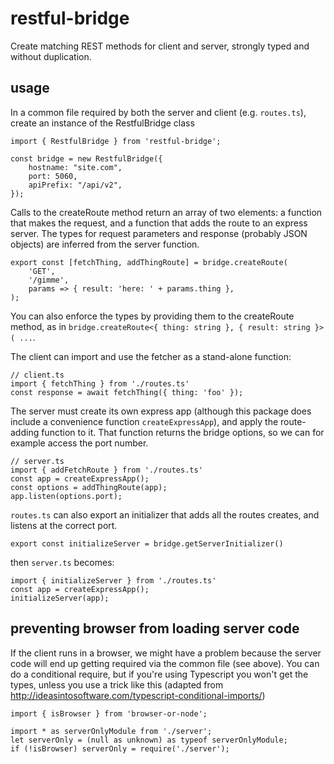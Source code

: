 # restful-bridge
Create matching REST methods for client and server, strongly typed and without duplication.

## usage

In a common file required by both the server and client (e.g. `routes.ts`), create an instance of the RestfulBridge class

```
import { RestfulBridge } from 'restful-bridge';

const bridge = new RestfulBridge({
    hostname: "site.com",
	port: 5060,
    apiPrefix: "/api/v2",
});
```

Calls to the createRoute method return an array of two elements: a function that makes the request, and a function that adds the route to an express server. The types for request parameters and response (probably JSON objects) are inferred from the server function.

```
export const [fetchThing, addThingRoute] = bridge.createRoute(
	'GET',
	'/gimme',
	params => { result: 'here: ' + params.thing },
);
```

You can also enforce the types by providing them to the createRoute method, as in `bridge.createRoute<{ thing: string }, { result: string }>( ...`.

The client can import and use the fetcher as a stand-alone function:

```
// client.ts
import { fetchThing } from './routes.ts'
const response = await fetchThing({ thing: 'foo' });
```

The server must create its own express app (although this package does include a convenience function `createExpressApp`), and apply the route-adding function to it. That function returns the bridge options, so we can for example access the port number.

```
// server.ts
import { addFetchRoute } from './routes.ts'
const app = createExpressApp();
const options = addThingRoute(app);
app.listen(options.port);
```

`routes.ts` can also export an initializer that adds all the routes creates, and listens at the correct port.

```
export const initializeServer = bridge.getServerInitializer()
```

then `server.ts` becomes:

```
import { initializeServer } from './routes.ts'
const app = createExpressApp();
initializeServer(app);
```

## preventing browser from loading server code

If the client runs in a browser, we might have a problem because the server code will end up getting required via the common file (see above). You can do a conditional require, but if you're using Typescript you won't get the types, unless you use a trick like this (adapted from http://ideasintosoftware.com/typescript-conditional-imports/)

```
import { isBrowser } from 'browser-or-node';

import * as serverOnlyModule from './server';
let serverOnly = (null as unknown) as typeof serverOnlyModule;
if (!isBrowser) serverOnly = require('./server');
```









